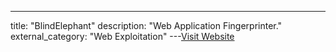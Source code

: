 ---
title: "BlindElephant"
description: "Web Application Fingerprinter."
external_category: "Web Exploitation"
---[Visit Website](http://blindelephant.sourceforge.net)

